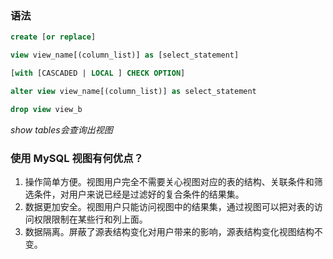 ### 语法

```sql
create [or replace]

view view_name[(column_list)] as [select_statement]

[with [CASCADED | LOCAL ] CHECK OPTION]

alter view view_name[(column_list)] as select_statement

drop view view_b
```

*show tables会查询出视图*

### 使用 MySQL 视图有何优点？

1. 操作简单方便。视图用户完全不需要关心视图对应的表的结构、关联条件和筛选条件，对用户来说已经是过滤好的复合条件的结果集。
2. 数据更加安全。视图用户只能访问视图中的结果集，通过视图可以把对表的访问权限限制在某些行和列上面。
3. 数据隔离。屏蔽了源表结构变化对用户带来的影响，源表结构变化视图结构不变。
